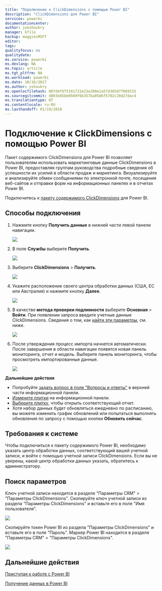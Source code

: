 ```yaml
---
title: "Подключение к ClickDimensions с помощью Power BI"
description: "ClickDimensions для Power BI"
services: powerbi
documentationcenter: 
author: joeshoukry
manager: kfile
backup: maggiesMSFT
editor: 
tags: 
qualityfocus: no
qualitydate: 
ms.service: powerbi
ms.devlang: NA
ms.topic: article
ms.tgt_pltfrm: NA
ms.workload: powerbi
ms.date: 10/16/2017
ms.author: yshoukry
ms.openlocfilehash: 007d4f6f5181722e23e280e1a57d305d7f069155
ms.sourcegitcommit: d803e85bb0569f6b357ba0586f5702c20d27dac4
ms.translationtype: HT
ms.contentlocale: ru-RU
ms.lasthandoff: 01/19/2018
---
```

# <a name="connect-to-clickdimensions-with-power-bi"></a>Подключение к ClickDimensions с помощью Power BI
Пакет содержимого ClickDimensions для Power BI позволяет пользователям использовать маркетинговые данные ClickDimensions в Power BI, предоставляя группам руководства подробные сведения об успешности их усилий в области продаж и маркетинга. Визуализируйте и анализируйте обмен сообщениями по электронной почте, посещения веб-сайтов и отправки форм на информационных панелях и в отчетах Power BI.

Подключитесь к [пакету содержимого ClickDimensions](https://app.powerbi.com/getdata/services/click-dimensions) для Power BI.

## <a name="how-to-connect"></a>Способы подключения
1. Нажмите кнопку **Получить данные** в нижней части левой панели навигации.
   
   ![](media/service-connect-to-clickdimensions/getdata.png)
2. В поле **Службы** выберите **Получить**.
   
   ![](media/service-connect-to-clickdimensions/services.png)
3. Выберите **ClickDimensions** \> **Получить**.
   
   ![](media/service-connect-to-clickdimensions/clickdimensions.png)
4. Укажите расположение своего центра обработки данных (США, ЕС или Австралия) и нажмите кнопку **Далее**.
   
   ![](media/service-connect-to-clickdimensions/params.png)
5. В качестве **метода проверки подлинности** выберите **Основная** \> **Войти**. При появлении запроса введите учетные данные ClickDimensions. Сведения о том, как [найти эти параметры](#FindingParams), см. ниже.
   
    ![](media/service-connect-to-clickdimensions/creds.png)
6. После утверждения процесс импорта начнется автоматически. После завершения в области навигации появятся новая панель мониторинга, отчет и модель. Выберите панель мониторинга, чтобы просмотреть импортированные данные.
   
     ![](media/service-connect-to-clickdimensions/dashboard.png)

**Дальнейшие действия**

* Попробуйте [задать вопрос в поле "Вопросы и ответы"](power-bi-q-and-a.md) в верхней части информационной панели.
* [Измените плитки](service-dashboard-edit-tile.md) на информационной панели.
* [Выберите плитку](service-dashboard-tiles.md), чтобы открыть соответствующий отчет.
* Хотя набор данных будет обновляться ежедневно по расписанию, вы можете изменить график обновлений или попытаться выполнять обновления по запросу с помощью кнопки **Обновить сейчас**.

## <a name="system-requirements"></a>Требования к системе
Чтобы подключиться к пакету содержимого Power BI, необходимо указать центр обработки данных, соответствующий вашей учетной записи, и войти с помощью учетной записи ClickDimensions. Если вы не уверены, какой центр обработки данных указать, обратитесь к администратору.

<a name="FindingParams"></a>

## <a name="finding-parameters"></a>Поиск параметров
Ключ учетной записи находится в разделе "Параметры CRM" \> "Параметры ClickDimensions". Скопируйте ключ учетной записи из раздела "Параметры ClickDimensions" и вставьте его в поле "Имя пользователя".  

![](media/service-connect-to-clickdimensions/crm.png)  

Скопируйте токен Power BI из раздела "Параметры ClickDimensions" и вставьте его в поле "Пароль". Маркер Power BI находится в разделе "Параметры CRM" \> "Параметры ClickDimensions".  

![](media/service-connect-to-clickdimensions/crm2.png)  

## <a name="next-steps"></a>Дальнейшие действия
[Приступая к работе с Power BI](service-get-started.md)

[Получение данных в Power BI](service-get-data.md)

